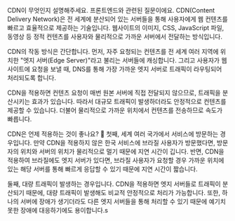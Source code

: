 CDN이 무엇인지 설명해주세요.
프론트엔드와 관련된 질문이에요.
CDN(Content Delivery Network)은 전 세계에 분산되어 있는 서버들을 통해 사용자에게 웹 컨텐츠를 빠르고 효율적으로 제공하는 기술입니다. 웹사이트의 이미지, CSS, JavaScript 파일, 동영상 등 정적 컨텐츠를 사용자와 물리적으로 가까운 서버에서 전달하는 방식입니다.

CDN의 작동 방식은 간단합니다. 먼저, 자주 요청되는 컨텐츠를 전 세계 여러 지역에 위치한 "엣지 서버(Edge Server)"라고 불리는 서버들에 캐싱합니다. 그리고 사용자가 웹사이트에 요청을 보낼 때, DNS를 통해 가장 가까운 엣지 서버로 트래픽이 라우팅되어 처리되도록 합니다.

CDN을 적용하면 컨텐츠 요청이 매번 원본 서버에 직접 전달되지 않으므로, 트래픽을 분산시키는 효과가 있습니다. 따라서 대규모 트래픽이 발생하더라도 안정적으로 컨텐츠를 제공할 수 있습니다. 더불어 물리적으로 가까운 위치에서 컨텐츠를 전송하므로 속도가 빠릅니다.

CDN은 언제 적용하는 것이 좋나요? 🤔
첫째, 세계 여러 국가에서 서비스에 방문하는 경우입니다. 만약 CDN을 적용하지 않은 한국 서비스에 브라질 사용자가 방문했다면, 방문자의 위치와 서버의 위치가 물리적으로 멀기 때문에 지연 시간이 깁니다. 반면, CDN을 적용하여 브라질에도 엣지 서버가 있다면, 브라질 사용자가 요청할 경우 가까운 위치에 있는 해당 서버를 통해 빠르게 응답할 수 있기 때문에 지연 시간이 짧습니다.

둘째, 대량 트래픽이 발생하는 경우입니다. CDN을 적용하면 엣지 서버들로 트래픽이 분산되기 때문에, 대량 트래픽이 발생해도 비교적 안정적으로 처리가 가능합니다. 또한, 하나의 서버에 장애가 생기더라도 다른 엣지 서버들을 통해 처리할 수 있기 때문에 예기치 못한 장애에 대응하기에도 용이합니다.s